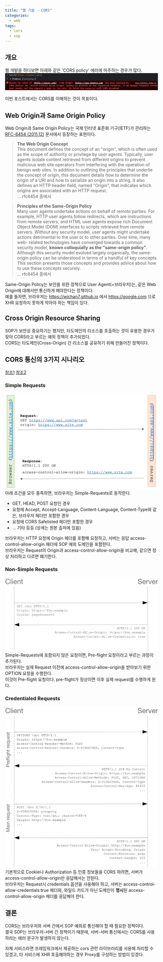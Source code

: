 ```yaml
---
title: "웹 기술 - CORS"
categories: 
  - web
tags:
  - cors
  - sop
---
```


## 개요
웹 개발을 하다보면 아래와 같은 'CORS policy' 에러에 마주하는 경우가 많다.  
![error-cors](/assets/images/web/error-cors.png)

이번 포스트에서는 CORS를 이해하는 것이 목표이다.  

## Web Origin과 Same Origin Policy
Web Origin과 Same Origin Policy는 국제 인터넷 표준화 기구(IETF)가 관리하는 [RFC-6454 (2011.12)](https://www.rfc-editor.org/rfc/rfc6454) 문서에서 등장하는 표현이다.  

> **The Web Origin Concept**  
This document defines the concept of an "origin", which is often used
as the scope of authority or privilege by user agents.  Typically,
user agents isolate content retrieved from different origins to
prevent malicious web site operators from interfering with the
operation of benign web sites.  In addition to outlining the
principles that underlie the concept of origin, this document details
how to determine the origin of a URI and how to serialize an origin
into a string.  It also defines an HTTP header field, named "Origin",
that indicates which origins are associated with an HTTP request.  
... rfc6454 중에서

> **Principles of the Same-Origin Policy**  
Many user agents undertake actions on behalf of remote parties.  For
example, HTTP user agents follow redirects, which are instructions
from remote servers, and HTML user agents expose rich Document Object
Model (DOM) interfaces to scripts retrieved from remote servers.
Without any security model, user agents might undertake actions
detrimental to the user or to other parties.  Over time, many web-
related technologies have converged towards a common security model,
**known colloquially as the "same-origin policy"**.  Although this
security model evolved largely organically, the same-origin policy
can be understood in terms of a handful of key concepts.  This
section presents those concepts and provides advice about how to use
these concepts securely.  
... rfc6454 중에서

Same-Origin Policy는 보안을 위한 정책으로 User Agent(=브라우저)는, 같은 Web Origin에 대해서만 통신하게 해야한다는 정책이다.  
예를 들자면, 브라우저는 https://wichan7.github.io 에서 https://google.com 으로 XHR 요청하지 못하게 막아야 하는 책임이 있다.  

## Cross Origin Resource Sharing
SOP가 보안상 중요하기는 했지만, 타도메인의 리소스를 호출하는 것이 유용한 경우가 잦아 CORS라고 부르는 예외 정책이 추가되었다.  
CORS는 타도메인(Cross-Origin) 간 리소스를 공유하기 위해 만들어진 정책이다.  

## CORS 통신의 3가지 시나리오
[참조1](https://www.baeldung.com/cs/cors-preflight-requests)
[참조2](https://developer.mozilla.org/ko/docs/Web/HTTP/CORS)

### Simple Requests
![simple](/assets/images/web/simple.png)  
아래 조건을 모두 충족하면, 브라우저는 Simple-Requests로 동작한다.  
* GET, HEAD, POST 요청인 경우
* 요청에 Accept, Accept-Language, Content-Language, Content-Type와 같은, 브라우저 헤더만 포함한 경우
* 요청에 CORS Safelisted 헤더만 포함한 경우
* ... 기타 등등 (상세는 원본 출처에 있음)  

브라우저는 HTTP 요청에 Origin 헤더를 포함해 요청하고, 서버는 응답 access-control-allow-origin 헤더에 SOP 예외 도메인을 포함한다.  
브라우저는 Request의 Origin과 access-control-allow-origin을 비교해, 같으면 정상 처리하고 다르면 폐기한다.  

### Non-Simple Requests
![nonsimple](/assets/images/web/credentials.png)  
Simple-Requests에 포함되지 않은 요청이면, Pre-flight 요청이라고 부르는 과정이 추가된다.  
브라우저는 실제 Request 이전에 access-control-allow-origin을 받아보기 위한 OPTION 요청을 수행한다.  
이것이 Pre-flight 요청이다. pre-flight가 정상이면 이후 실제 request를 수행하게 된다.   

### Credentialed Requests
![credentails](/assets/images/web/nonsimple.png)  
기본적으로 Cookie나 Authorization 등 인증 정보들을 CORS 하려면, 서버가 access-control-allow-origin만 응답해서는 안된다.  
브라우저는 Request시 credentials 옵션을 사용해야 하고, 서버는 access-control-allow-credentials:true 헤더와, 와일드 카드가 아닌 도메인이 **명시**된 access-control-allow-origin 헤더를 응답해야 한다.  

## 결론
CORS는 브라우저와 서버 간에서 SOP 예외로 통신해야 할 때 필요한 정책이다.  
결국 SOP는 브라우저-서버 간 정책이기 때문에, 서버-서버 통신에서는 CORS를 사용하라는 에러 문구가 발생하지 않는다.  

자체 서비스라면 프레임워크에서 제공하는 cors 관련 라이브러리를 사용해 처리할 수 있겠고, 타 서비스에 XHR 호출해야하는 경우 Proxy를 구성하는 방법이 있겠다.
